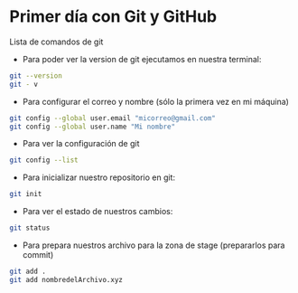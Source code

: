 # Primer día con Git y GitHub

Lista de comandos de git

* Para poder ver la version de git ejecutamos en nuestra terminal:

```bash
git --version
git - v
```

* Para configurar el correo y nombre (sólo la primera vez en mi máquina)

```bash
git config --global user.email "micorreo@gmail.com"
git config --global user.name "Mi nombre"
```

* Para ver la configuración de git

```bash
git config --list
```

* Para inicializar nuestro repositorio en git:

```bash
git init
```

* Para ver el estado de nuestros cambios:

```bash
git status
```

* Para prepara nuestros archivo para la zona de stage (prepararlos para commit)

```bash
git add .
git add nombredelArchivo.xyz
```